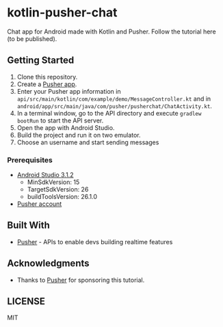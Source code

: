 # kotlin-pusher-chat
Chat app for Android made with Kotlin and Pusher. Follow the tutorial here (to be published).

## Getting Started

1. Clone this repository.
2. Create a [Pusher app](https://dashboard.pusher.com).
3. Enter your Pusher app information in `api/src/main/kotlin/com/example/demo/MessageController.kt` and in `android/app/src/main/java/com/pusher/pusherchat/ChatActivity.kt`.
4. In a terminal window, go to the API directory and execute `gradlew bootRun` to start the API server.
5. Open the app with Android Studio.
6. Build the project and run it on two emulator.
7. Choose an username and start sending messages

### Prerequisites

- [Android Studio 3.1.2](https://developer.android.com/studio/index.html)
  - MinSdkVersion: 15
  - TargetSdkVersion: 26
  - buildToolsVersion: 26.1.0
- [Pusher account](https://pusher.com/signup)

## Built With

* [Pusher](https://pusher.com/) - APIs to enable devs building realtime features

## Acknowledgments
* Thanks to [Pusher](https://pusher.com/) for sponsoring this tutorial.

## LICENSE
MIT
